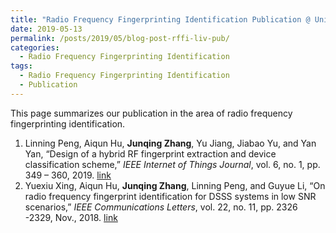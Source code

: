 ```yaml
---
title: "Radio Frequency Fingerprinting Identification Publication @ University of Liverpool"
date: 2019-05-13
permalink: /posts/2019/05/blog-post-rffi-liv-pub/
categories:
  - Radio Frequency Fingerprinting Identification
tags:
  - Radio Frequency Fingerprinting Identification
  - Publication
---
```

This page summarizes our publication in the area of radio frequency fingerprinting identification.

1. Linning Peng, Aiqun Hu, **Junqing Zhang**, Yu Jiang, Jiabao Yu, and Yan Yan, “Design of a hybrid RF fingerprint extraction and device classification scheme,” _IEEE Internet of Things Journal_, vol. 6, no. 1, pp. 349 – 360, 2019. [link](https://ieeexplore.ieee.org/document/8360937/)
1. Yuexiu Xing, Aiqun Hu, **Junqing Zhang**, Linning Peng, and Guyue Li, “On radio frequency fingerprint identification for DSSS systems in low SNR scenarios,”  _IEEE Communications Letters_, vol. 22, no. 11, pp. 2326 -2329, Nov., 2018. [link](https://ieeexplore.ieee.org/abstract/document/8469002)